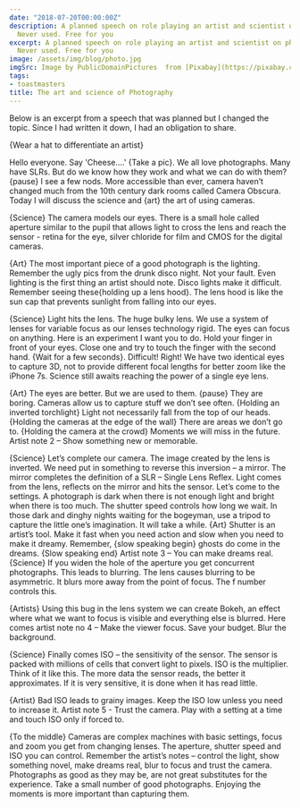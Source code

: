 ```yaml
---
date: "2018-07-20T00:00:00Z"
description: A planned speech on role playing an artist and scientist on photography.
  Never used. Free for you
excerpt: A planned speech on role playing an artist and scientist on photography.
  Never used. Free for you
image: /assets/img/blog/photo.jpg
imgSrc: Image by PublicDomainPictures  from [Pixabay](https://pixabay.com/en/photo-camera-photography-old-retro-219958/)
tags:
- toastmasters
title: The art and science of Photography
---
```


Below is an excerpt from a speech that was planned but I changed the topic. Since I had written it down, I had an obligation to share.

{Wear a hat to differentiate an artist}

Hello everyone. Say 'Cheese....' {Take a pic}. We all love photographs. Many have SLRs. But do we know how they work and what we can do with them? {pause} I see a few nods. More accessible than ever, camera haven’t changed much from the 10th century dark rooms called Camera Obscura. Today I will discuss the science and {art} the art of using cameras.

{Science} The camera models our eyes. There is a small hole called aperture similar to the pupil that allows light to cross the lens and reach the sensor - retina for the eye, silver chloride for film and CMOS for the digital cameras.

{Art} The most important piece of a good photograph is the lighting. Remember the ugly pics from the drunk disco night. Not your fault. Even lighting is the first thing an artist should note. Disco lights make it difficult. Remember seeing these{holding up a lens hood}. The lens hood is like the sun cap that prevents sunlight from falling into our eyes.

{Science} Light hits the lens. The huge bulky lens. We use a system of lenses for variable focus as our lenses technology rigid. The eyes can focus on anything. Here is an experiment I want you to do. Hold your finger in front of your eyes. Close one and try to touch the finger with the second hand. {Wait for a few seconds}. Difficult! Right! We have two identical eyes to capture 3D, not to provide different focal lengths for better zoom like the iPhone 7s. Science still awaits reaching the power of a single eye lens.

{Art} The eyes are better. But we are used to them. {pause} They are boring. Cameras allow us to capture stuff we don’t see often. {Holding an inverted torchlight} Light not necessarily fall from the top of our heads. {Holding the cameras at the edge of the wall} There are areas we don’t go to. {Holding the camera at the crowd} Moments we will miss in the future. Artist note 2 – Show something new or memorable.

{Science} Let’s complete our camera. The image created by the lens is inverted. We need put in something to reverse this inversion – a mirror. The mirror completes the definition of a SLR – Single Lens Reflex. Light comes from the lens, reflects on the mirror and hits the sensor. Let’s come to the settings. A photograph is dark when there is not enough light and bright when there is too much. The shutter speed controls how long we wait. In those dark and dinghy nights waiting for the bogeyman, use a tripod to capture the little one’s imagination. It will take a while.
{Art} Shutter is an artist’s tool. Make it fast when you need action and slow when you need to make it dreamy. Remember, {slow speaking begin} ghosts do come in the dreams. {Slow speaking end} Artist note 3 – You can make dreams real.
{Science} If you widen the hole of the aperture you get concurrent photographs. This leads to blurring. The lens causes blurring to be asymmetric. It blurs more away from the point of focus. The f number controls this.

{Artists} Using this bug in the lens system we can create Bokeh, an effect where what we want to focus is visible and everything else is blurred. Here comes artist note no 4 – Make the viewer focus. Save your budget. Blur the background.

{Science} Finally comes ISO – the sensitivity of the sensor. The sensor is packed with millions of cells that convert light to pixels. ISO is the multiplier. Think of it like this. The more data the sensor reads, the better it approximates. If it is very sensitive, it is done when it has read little.

{Artist} Bad ISO leads to grainy images. Keep the ISO low unless you need to increase it. Artist note 5 - Trust the camera. Play with a setting at a time and touch ISO only if forced to.

{To the middle} Cameras are complex machines with basic settings, focus and zoom you get from changing lenses. The aperture, shutter speed and ISO you can control. Remember the artist’s notes – control the light, show something novel, make dreams real, blur to focus and trust the camera. Photographs as good as they may be, are not great substitutes for the experience. Take a small number of good photographs. Enjoying the moments is more important than capturing them.

